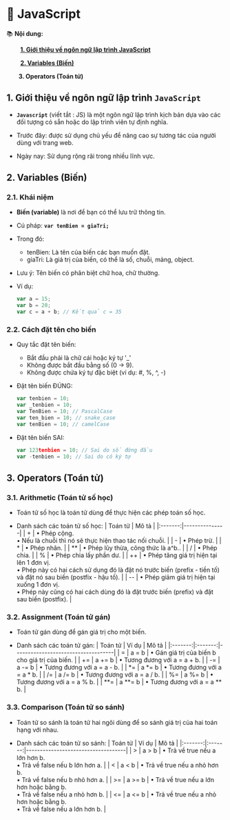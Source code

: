 # **🎯 JavaScript**
📚 __Nội dung:__

&emsp;&emsp; [__1. Giới thiệu về ngôn ngữ lập trình JavaScript__](#id)

&emsp;&emsp; [__2. Variables (Biến)__](#variables)

&emsp;&emsp;__3. Operators (Toán tử)__

## **1. Giới thiệu về ngôn ngữ lập trình `JavaScript`**
- __`Javascript`__ (viết tắt : JS) là một ngôn ngữ lập trình kịch bản dựa vào các đối tượng có sẵn hoặc do lập trình viên tự định nghĩa.
  
- Trước đây: được sử dụng chủ yếu để nâng cao sự tương tác của người dùng với trang web.
- Ngày nay: Sử dụng rộng rãi trong nhiều lĩnh vực.

## **2. Variables (Biến)**
### **2.1. Khái niệm**
- __Biến (variable)__ là nơi để bạn có thể lưu trữ thông tin.
- Cú pháp: __`var tenBien = giaTri;`__
  
- Trong đó:
  - tenBien: Là tên của biến các bạn muốn đặt.
  - giaTri: Là giá trị của biến, có thể là số, chuỗi, mảng, object.
- Lưu ý: Tên biến có phân biệt chữ hoa, chữ thường.
- Ví dụ:
  ```JavaScript
  var a = 15;
  var b = 20;
  var c = a + b; // Kết quả c = 35
  ```
### **2.2. Cách đặt tên cho biến**
- Quy tắc đặt tên biến:
  
  - Bắt đầu phải là chữ cái hoặc ký tự '_'
  - Không được bắt đầu bằng số (0 → 9).
  - Không được chứa ký tự đặc biệt (ví dụ: #, %, ^, -)
- Đặt tên biến ĐÚNG:
  ```JavaScript
  var tenbien = 10;
  var _tenbien = 10;
  var TenBien = 10; // PascalCase
  var ten_bien = 10; // snake_case
  var tenBien = 10; // camelCase
  ```
- Đặt tên biến SAI:
  ```JavaScript
  var 123tenbien = 10; // Sai do số đứng đầu
  var -tenbien = 10; // Sai do có ký tự
  ```
## **3. Operators (Toán tử)**
### **3.1. Arithmetic (Toán tử số học)**
- Toán tử số học là toán tử dùng để thực hiện các phép toán số học.
  
- Danh sách các toán tử số học:
  | Toán tử | Mô tả         |
  |:-------:|---------------|
  |  +      | • Phép cộng. <br> • Nếu là chuỗi thì nó sẽ thực hiện thao tác nối chuỗi. |
  |  -      | • Phép trừ.    |
  |  *      | • Phép nhân.      |
  |  **     | • Phép lũy thừa, công thức là a^b..    |
  |  /      | • Phép chia.   |
  |  %      | • Phép chia lấy phần dư.      |
  |  ++     | • Phép tăng giá trị hiện tại lên 1 đơn vị. <br> • Phép này có hai cách sử dụng đó là đặt nó trước biến (prefix - tiền tố) và đặt nó sau biến (postfix - hậu tố).      |
  |  --     | • Phép giảm giá trị hiện tại xuống 1 đơn vị. <br> • Phép này cũng có hai cách dùng đó là đặt trước biến (prefix) và đặt sau biến (postfix).      |
### **3.2. Assignment (Toán tử gán)**
- Toán tử gán dùng để gán giá trị cho một biến.

- Danh sách các toán tử gán:
  | Toán tử | Ví dụ   | Mô tả                              |
  |:-------:|:-------:|------------------------------------|
  | =       | a = b   | • Gán giá trị của biến b cho giá trị của biến. |
  | +=      | a += b  | • Tương đương với a = a + b.      |
  | -=      | a -= b  | • Tương đương với a = a - b.      |
  | *=      | a *= b  | • Tương đương với a = a * b.      |
  | /=      | a /= b  | • Tương đương với a = a / b.      |
  | %=      | a %= b  | • Tương đương với a = a % b.      |
  | **=     | a **= b | • Tương đương với a = a ** b.     |
### **3.3. Comparison (Toán tử so sánh)**
- Toán tử so sánh là toán tử hai ngôi dùng để so sánh giá trị của hai toán hạng với nhau.

- Danh sách các toán tử so sánh:
  | Toán tử | Ví dụ   | Mô tả                              |
  |:-------:|:-------:|------------------------------------|
  | >       | a > b   | • Trả về true nếu a lớn hơn b. <br> • Trả về false nếu b lớn hơn a. |
  | <       | a < b   | • Trả về true nếu a nhỏ hơn b. <br> • Trả về false nếu b nhỏ hơn a. |
  | >=      | a >= b  | • Trả về true nếu a lớn hơn hoặc bằng b. <br> • Trả về false nếu a nhỏ hơn b. |
  | <=      | a <= b  | • Trả về true nếu a nhỏ hơn hoặc bằng b. <br> • Trả về false nếu a lớn hơn b. |
